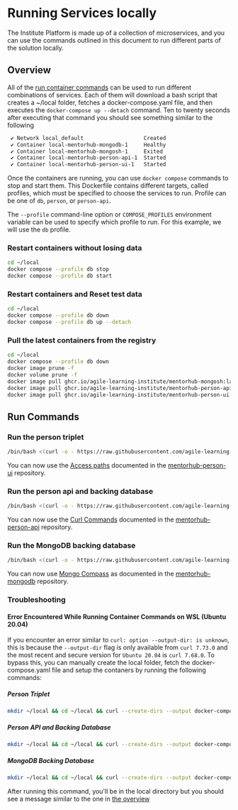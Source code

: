 # Running Services locally

The Institute Platform is made up of a collection of microservices, and you can use the commands outlined in this document to run different parts of the solution locally.

## Overview

All of the [run container commands](#run-commands) can be used to run different combinations of services. Each of them will download a bash script that creates a ~/local folder, fetches a docker-compose.yaml file, and then executes the ```docker-compose up --detach``` command. Ten to twenty seconds after executing that command you should see something similar to the following

```bash
 ✔ Network local_default                   Created
 ✔ Container local-mentorhub-mongodb-1     Healthy
 ✔ Container local-mentorhub-mongosh-1     Exited
 ✔ Container local-mentorhub-person-api-1  Started
 ✔ Container local-mentorhub-person-ui-1   Started
 ```

Once the containers are running, you can use `docker compose` commands to stop and start them. This Dockerfile contains different targets, called profiles, which must be specified to choose the services to run. Profile can be one of `db`, `person`, or `person-api`.

The `--profile` command-line option or `COMPOSE_PROFILES` environment variable can be used to specify which profile to run. For this example, we will use the `db` profile.

### Restart containers without losing data

```bash
cd ~/local
docker compose --profile db stop
docker compose --profile db start
```

### Restart containers and Reset test data

```bash
cd ~/local
docker compose --profile db down
docker compose --profile db up --detach
```

### Pull the latest containers from the registry

```bash
cd ~/local
docker compose --profile db down
docker image prune -f
docker volume prune -f
docker image pull ghcr.io/agile-learning-institute/mentorhub-mongosh:latest
docker image pull ghcr.io/agile-learning-institute/mentorhub-person-api:latest
docker image pull ghcr.io/agile-learning-institute/mentorhub-person-ui:latest
```

## Run Commands

### Run the person triplet

```bash
/bin/bash <(curl -o - https://raw.githubusercontent.com/agile-learning-institute/mentorhub/main/docker-configurations/run-local.sh) person
```

You can now use the [Access paths](https://github.com/agile-learning-institute/mentorhub-person-ui#access-paths) documented in the [mentorhub-person-ui](https://github.com/agile-learning-institute/mentorhub-person-ui) repository.

### Run the person api and backing database

```bash
/bin/bash <(curl -o - https://raw.githubusercontent.com/agile-learning-institute/mentorhub/main/docker-configurations/run-local.sh) person-api
```

You can now use the [Curl Commands](https://github.com/agile-learning-institute/mentorhub-person-api#local-api-testing-with-curl) documented in the [mentorhub-person-api](https://github.com/agile-learning-institute/mentorhub-person-api) repository.

### Run the MongoDB backing database

```bash
/bin/bash <(curl -o - https://raw.githubusercontent.com/agile-learning-institute/mentorhub/main/docker-configurations/run-local.sh) db
```

You can now use [Mongo Compass](https://github.com/agile-learning-institute/mentorhub-mongodb#optionally) as documented in the [mentorhub-mongodb](https://github.com/agile-learning-institute/mentorhub-mongodb) repository.

### Troubleshooting

#### Error Encountered While Running Container Commands on WSL (Ubuntu 20.04)

If you encounter an error similar to `curl: option --output-dir: is unknown`, this is because the `--output-dir` flag is only available from `curl 7.73.0` and the most recent and secure version for `Ubuntu 20.04` is `curl 7.68.0`. To bypass this, you can manually create the local folder, fetch the docker-compose.yaml file and setup the contaners by running the following commands:

##### Person Triplet

```bash
mkdir ~/local && cd ~/local && curl --create-dirs --output docker-compose.yaml https://raw.githubusercontent.com/agile-learning-institute/mentorhub/main/docker-configurations/docker-compose.yaml && docker compose --profile person up --detach
```

##### Person API and Backing Database

```bash
mkdir ~/local && cd ~/local && curl --create-dirs --output docker-compose.yaml https://raw.githubusercontent.com/agile-learning-institute/mentorhub/main/docker-configurations/docker-compose.yaml && docker compose --profile person-api up --detach
```

##### MongoDB Backing Database

```bash
mkdir ~/local && cd ~/local && curl --create-dirs --output docker-compose.yaml https://raw.githubusercontent.com/agile-learning-institute/mentorhub/main/docker-configurations/docker-compose.yaml && docker compose --profile db up --detach
```

After running this command, you'll be in the local directory but you should see a message similar to the one in [the overview](#overview)
